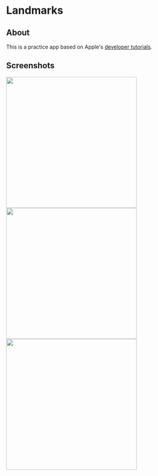 # Landmarks

## About
This is a practice app based on Apple's [developer tutorials](https://developer.apple.com/learn/).

## Screenshots

<img src="https://github.com/ericnegron/landmarks/assets/6718919/819ec075-d278-4073-b791-64302f7fe5db" height="350">
<img src="https://github.com/ericnegron/landmarks/assets/6718919/81d2ae82-3cf1-4b4f-b13f-29460cc160ab" height="350">
<img src="https://github.com/ericnegron/landmarks/assets/6718919/c993c88a-b3da-4422-a540-e3da7452f719" height="350">




